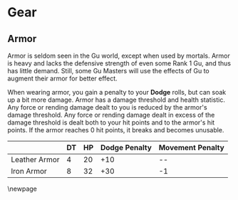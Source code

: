 # Gear

## Armor
Armor is seldom seen in the Gu world, except when used by mortals. Armor is heavy and lacks the defensive strength of even some Rank 1 Gu, and thus has little demand. Still, some Gu Masters will use the effects of Gu to augment their armor for better effect.

When wearing armor, you gain a penalty to your **Dodge** rolls, but can soak up a bit more damage. Armor has a damage threshold and health statistic. Any force or rending damage dealt to you is reduced by the armor's damage threshold. Any force or rending damage dealt in excess of the damage threshold is dealt both to your hit points and to the armor's hit points. If the armor reaches 0 hit points, it breaks and becomes unusable.

|               |  DT  |  HP  |  Dodge Penalty  |  Movement Penalty  |
| ----- | ----- | ----- | ----- | ---- |
| Leather Armor |  4   |  20  |       +10       |          --        |
|   Iron Armor  |  8   |  32  |       +30       |          -1        |

\newpage